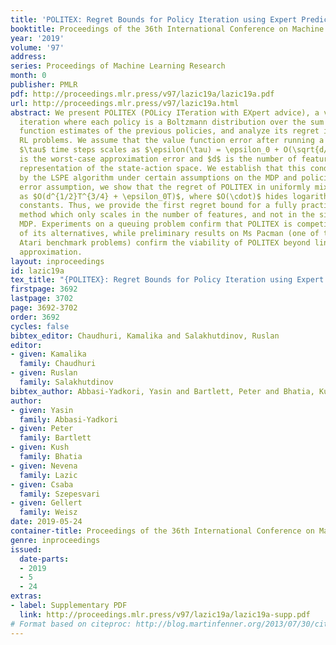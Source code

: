 ```yaml
---
title: 'POLITEX: Regret Bounds for Policy Iteration using Expert Prediction'
booktitle: Proceedings of the 36th International Conference on Machine Learning
year: '2019'
volume: '97'
address:
series: Proceedings of Machine Learning Research
month: 0
publisher: PMLR
pdf: http://proceedings.mlr.press/v97/lazic19a/lazic19a.pdf
url: http://proceedings.mlr.press/v97/lazic19a.html
abstract: We present POLITEX (POLicy ITeration with EXpert advice), a variant of policy
  iteration where each policy is a Boltzmann distribution over the sum of action-value
  function estimates of the previous policies, and analyze its regret in continuing
  RL problems. We assume that the value function error after running a policy for
  $\tau$ time steps scales as $\epsilon(\tau) = \epsilon_0 + O(\sqrt{d/\tau})$, where $\epsilon_0$
  is the worst-case approximation error and $d$ is the number of features in a compressed
  representation of the state-action space. We establish that this condition is satisfied
  by the LSPE algorithm under certain assumptions on the MDP and policies. Under the
  error assumption, we show that the regret of POLITEX in uniformly mixing MDPs scales
  as $O(d^{1/2}T^{3/4} + \epsilon_0T)$, where $O(\cdot)$ hides logarithmic terms and problem-dependent
  constants. Thus, we provide the first regret bound for a fully practical model-free
  method which only scales in the number of features, and not in the size of the underlying
  MDP. Experiments on a queuing problem confirm that POLITEX is competitive with some
  of its alternatives, while preliminary results on Ms Pacman (one of the standard
  Atari benchmark problems) confirm the viability of POLITEX beyond linear function
  approximation.
layout: inproceedings
id: lazic19a
tex_title: "{POLITEX}: Regret Bounds for Policy Iteration using Expert Prediction"
firstpage: 3692
lastpage: 3702
page: 3692-3702
order: 3692
cycles: false
bibtex_editor: Chaudhuri, Kamalika and Salakhutdinov, Ruslan
editor:
- given: Kamalika
  family: Chaudhuri
- given: Ruslan
  family: Salakhutdinov
bibtex_author: Abbasi-Yadkori, Yasin and Bartlett, Peter and Bhatia, Kush and Lazic, Nevena and Szepesvari, Csaba and Weisz, Gellert
author:
- given: Yasin
  family: Abbasi-Yadkori
- given: Peter
  family: Bartlett
- given: Kush
  family: Bhatia
- given: Nevena
  family: Lazic
- given: Csaba
  family: Szepesvari
- given: Gellert
  family: Weisz
date: 2019-05-24
container-title: Proceedings of the 36th International Conference on Machine Learning
genre: inproceedings
issued:
  date-parts:
  - 2019
  - 5
  - 24
extras:
- label: Supplementary PDF
  link: http://proceedings.mlr.press/v97/lazic19a/lazic19a-supp.pdf
# Format based on citeproc: http://blog.martinfenner.org/2013/07/30/citeproc-yaml-for-bibliographies/
---
```

